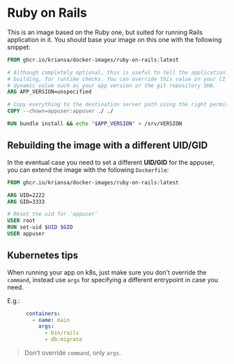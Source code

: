 # Ruby on Rails

This is an image based on the Ruby one, but suited for running Rails application in it. You should
base your image on this one with the following snippet:

```Dockerfile
FROM ghcr.io/kriansa/docker-images/ruby-on-rails:latest

# Although completely optional, this is useful to tell the application which version we are
# building, for runtime checks. You can override this value on your CI pipeline at build time for a
# dynamic value such as your app version or the git repository SHA.
ARG APP_VERSION=unspecified

# Copy everything to the destination server path using the right permissions
COPY --chown=appuser:appuser ./ ./

RUN bundle install && echo "$APP_VERSION" > /srv/VERSION
```

## Rebuilding the image with a different UID/GID

In the eventual case you need to set a different **UID/GID** for the appuser, you can extend the
image with the following `Dockerfile`:

```Dockerfile
FROM ghcr.io/kriansa/docker-images/ruby-on-rails:latest

ARG UID=2222
ARG GID=3333

# Reset the uid for `appuser`
USER root
RUN set-uid $UID $GID
USER appuser
```

## Kubernetes tips

When running your app on k8s, just make sure you don't override the `command`, instead use `args`
for specifying a different entrypoint in case you need.

E.g.:

```yaml
      containers:
        - name: main
          args:
            - bin/rails
            - db:migrate
```

> Don't override `command`, only `args`.
